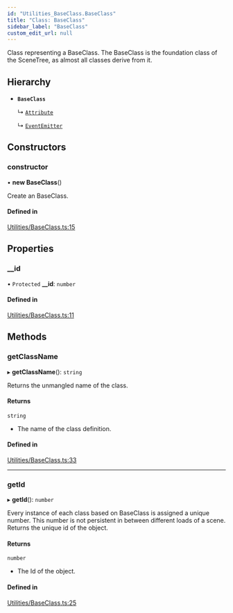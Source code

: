 ```yaml
---
id: "Utilities_BaseClass.BaseClass"
title: "Class: BaseClass"
sidebar_label: "BaseClass"
custom_edit_url: null
---
```




Class representing a BaseClass.
The BaseClass is the foundation class of the SceneTree, as almost all classes derive from it.

## Hierarchy

- **`BaseClass`**

  ↳ [`Attribute`](../SceneTree/Geometry/SceneTree_Geometry_Attribute.Attribute)

  ↳ [`EventEmitter`](Utilities_EventEmitter.EventEmitter)

## Constructors

### constructor

• **new BaseClass**()

Create an BaseClass.

#### Defined in

[Utilities/BaseClass.ts:15](https://github.com/ZeaInc/zea-engine/blob/2a869013/src/Utilities/BaseClass.ts#L15)

## Properties

### \_\_id

• `Protected` **\_\_id**: `number`

#### Defined in

[Utilities/BaseClass.ts:11](https://github.com/ZeaInc/zea-engine/blob/2a869013/src/Utilities/BaseClass.ts#L11)

## Methods

### getClassName

▸ **getClassName**(): `string`

Returns the unmangled name of the class.

#### Returns

`string`

- The name of the class definition.

#### Defined in

[Utilities/BaseClass.ts:33](https://github.com/ZeaInc/zea-engine/blob/2a869013/src/Utilities/BaseClass.ts#L33)

___

### getId

▸ **getId**(): `number`

Every instance of each class based on BaseClass is assigned a unique number.
This number is not persistent in between different loads of a scene.
Returns the unique id of the object.

#### Returns

`number`

- The Id of the object.

#### Defined in

[Utilities/BaseClass.ts:25](https://github.com/ZeaInc/zea-engine/blob/2a869013/src/Utilities/BaseClass.ts#L25)

